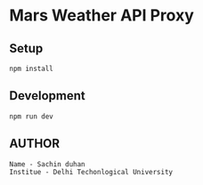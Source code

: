 # Mars Weather API Proxy

## Setup

```
npm install
```

## Development

```
npm run dev
```

## AUTHOR
```
Name - Sachin duhan
Institue - Delhi Techonlogical University
```